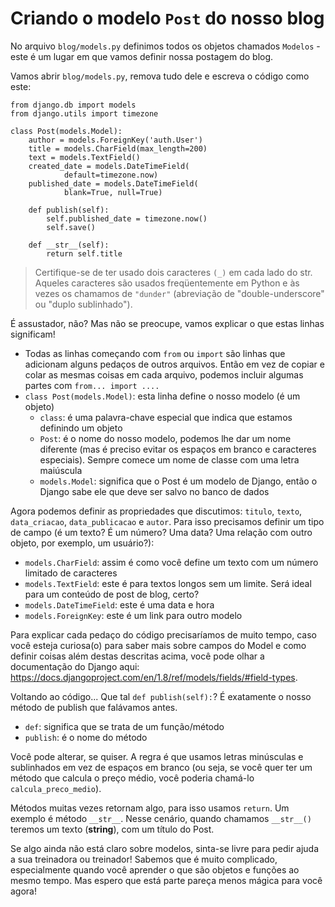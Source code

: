 # Criando o modelo `Post` do nosso blog

No arquivo `blog/models.py` definimos todos os objetos chamados `Modelos` - este é um lugar em que vamos definir nossa postagem do blog.

Vamos abrir `blog/models.py`, remova tudo dele e escreva o código como este:

```
from django.db import models
from django.utils import timezone

class Post(models.Model):
    author = models.ForeignKey('auth.User')
    title = models.CharField(max_length=200)
    text = models.TextField()
    created_date = models.DateTimeField(
            default=timezone.now)
    published_date = models.DateTimeField(
            blank=True, null=True)

    def publish(self):
        self.published_date = timezone.now()
        self.save()

    def __str__(self):
        return self.title
```
> Certifique-se de ter usado dois caracteres `(_)` em cada lado do str. Aqueles caracteres são usados freqüentemente em Python e às vezes os chamamos de `"dunder"` (abreviação de "double-underscore" ou "duplo sublinhado").
>


É assustador, não? Mas não se preocupe, vamos explicar o que estas linhas significam!

- Todas as linhas começando com `from` ou `import` são linhas que adicionam alguns pedaços de outros arquivos. Então em vez de copiar e colar as mesmas coisas em cada arquivo, podemos incluir algumas partes com `from... import ....`
- `class Post(models.Model)`: esta linha define o nosso modelo (é um objeto)
    - `class`: é uma palavra-chave especial que indica que estamos definindo um objeto
    - `Post`: é o nome do nosso modelo, podemos lhe dar um nome diferente (mas é preciso evitar os espaços em branco e caracteres especiais). Sempre comece um nome de classe com uma letra maiúscula
    - `models.Model`: significa que o Post é um modelo de Django, então o Django sabe ele que deve ser salvo no banco de dados

Agora podemos definir as propriedades que discutimos: `titulo`, `texto`, `data_criacao`, `data_publicacao` e `autor`. Para isso precisamos definir um tipo de campo (é um texto? É um número? Uma data? Uma relação com outro objeto, por exemplo, um usuário?):
- `models.CharField`: assim é como você define um texto com um número limitado de caracteres
- `models.TextField`: este é para textos longos sem um limite. Será ideal para um conteúdo de post de blog, certo?
- `models.DateTimeField`: este é uma data e hora
- `models.ForeignKey`: este é um link para outro modelo

Para explicar cada pedaço do código precisaríamos de muito tempo, caso você esteja curiosa(o) para saber mais sobre campos do Model e como definir coisas além destas descritas acima, você pode olhar a documentação do Django aqui:  https://docs.djangoproject.com/en/1.8/ref/models/fields/#field-types.

Voltando ao código... Que tal `def publish(self):`? É exatamente o nosso método de publish que falávamos antes.
- `def`: significa que se trata de um função/método
- `publish`: é o nome do método

Você pode alterar, se quiser. A regra é que usamos letras minúsculas e sublinhados em vez de espaços em branco (ou seja, se você quer ter um método que calcula o preço médio, você poderia chamá-lo `calcula_preco_medio`).

Métodos muitas vezes retornam algo, para isso usamos `return`. Um exemplo é método `__str__`. Nesse cenário, quando chamamos `__str__()` teremos um texto (**string**), com um título do Post.

Se algo ainda não está claro sobre modelos, sinta-se livre para pedir ajuda a sua treinadora ou treinador! Sabemos que é muito complicado, especialmente quando você aprender o que são objetos e funções ao mesmo tempo. Mas espero que está parte pareça menos mágica para você agora!
